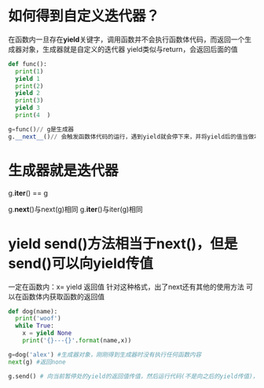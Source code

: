 # 如何得到自定义迭代器？

在函数内一旦存在**yield**关键字，调用函数并不会执行函数体代码，而返回一个生成器对象，生成器就是自定义的迭代器
yield类似与return，会返回后面的值

```python   
def func():
  print(1)
  yield 1
  print(2)
  yield 2
  print(3)
  yield 3
  print(4  )

g=func()// g是生成器
g.__next__()// 会触发函数体代码的运行，遇到yield就会停下来，并将yield后的值当做本次调用的结果返回

```


# 生成器就是迭代器

g.__iter__() == g

g.__next__()与next(g)相同
g.__iter__()与iter(g)相同

# yield  send()方法相当于next()，但是send()可以向yield传值

一定在函数内：x= yield 返回值
针对这种格式，出了next还有其他的使用方法
可以在函数体内获取函数的返回值

```python
def dog(name):
  print('woof')
  while True:
    x = yield None
    print('{}---{}'.format(name,x))

g=dog('alex') #生成器对象，刚刚得到生成器时没有执行任何函数内容
next(g) #返回none

g.send() # 向当前暂停处的yield的返回值传值，然后运行代码(不是向之后的yield传值)，send(None)相当于next（g）

```
